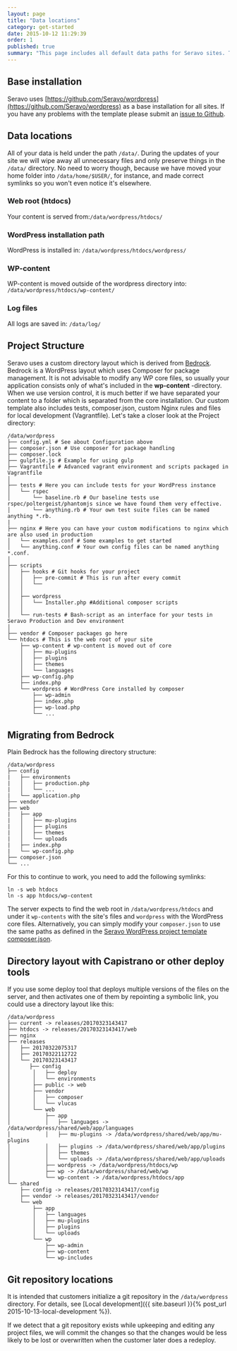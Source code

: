 ```yaml
---
layout: page
title: "Data locations"
category: get-started
date: 2015-10-12 11:29:39
order: 1
published: true
summary: "This page includes all default data paths for Seravo sites. This includes paths to log files and htdocs."
---
```


## Base installation

Seravo uses [https://github.com/Seravo/wordpress](https://github.com/Seravo/wordpress) as a base installation for all sites. If you have any problems with the template please submit an [issue to Github](https://github.com/Seravo/wordpress/issues).

## Data locations

All of your data is held under the path ```/data/```. During the updates of your site we will wipe away all unnecessary files and only preserve things in the ```/data/``` directory. No need to worry though, because we have moved your home folder into ```/data/home/$USER/```, for instance, and made correct symlinks so you won't even notice it's elsewhere.

### Web root (htdocs)
Your content is served from:```/data/wordpress/htdocs/```

### WordPress installation path

WordPress is installed in: ```/data/wordpress/htdocs/wordpress/```

### WP-content

WP-content is moved outside of the wordpress directory into: ```/data/wordpress/htdocs/wp-content/```

### Log files

All logs are saved in: ```/data/log/```

## Project Structure

Seravo uses a custom directory layout which is derived from [Bedrock](https://github.com/roots/bedrock). Bedrock is a WordPress layout which uses Composer for package management. It is not advisable to modify any WP core files, so usually your application consists only of what's included in the **wp-content** -directory. When we use version control, it is much better if we have separated your content to a folder which is separated from the core installation. Our custom template also includes tests, composer.json, custom Nginx rules and files for local development (Vagrantfile). Let's take a closer look at the Project directory:

```
/data/wordpress
├── config.yml # See about Configuration above
├── composer.json # Use composer for package handling
├── composer.lock
├── gulpfile.js # Example for using gulp
├── Vagrantfile # Advanced vagrant environment and scripts packaged in Vagrantfile
│
├── tests # Here you can include tests for your WordPress instance
│   └── rspec
│       └── baseline.rb # Our baseline tests use rspec/poltergeist/phantomjs since we have found them very effective.
│       └── anything.rb # Your own test suite files can be named anything *.rb.
|
├── nginx # Here you can have your custom modifications to nginx which are also used in production
│   └── examples.conf # Some examples to get started
│   └── anything.conf # Your own config files can be named anything *.conf.
│
├── scripts
│   ├── hooks # Git hooks for your project
│   │   ├── pre-commit # This is run after every commit
│   │   └──
│   │
│   ├── wordpress
│   │   └── Installer.php #Additional composer scripts
│   │
│   └── run-tests # Bash-script as an interface for your tests in Seravo Production and Dev environment
│
├── vendor # Composer packages go here
└── htdocs # This is the web root of your site
    ├── wp-content # wp-content is moved out of core
    │   ├── mu-plugins
    │   ├── plugins
    │   ├── themes
    │   └── languages
    ├── wp-config.php
    ├── index.php
    └── wordpress # WordPress Core installed by composer
        ├── wp-admin
        ├── index.php
        ├── wp-load.php
        └── ...
```

## Migrating from Bedrock

Plain Bedrock has the following directory structure:

```
/data/wordpress
├── config
|   ├── environments
|   │   ├── production.php
|   │   └── ...
|   └── application.php
├── vendor
├── web
|   ├── app
|   │   ├── mu-plugins
|   │   ├── plugins
|   │   ├── themes
|   │   └── uploads
|   ├── index.php
|   └── wp-config.php
├── composer.json
└── ...
```

For this to continue to work, you need to add the following symlinks:

```
ln -s web htdocs
ln -s app htdocs/wp-content
```

The server expects to find the web root in `/data/wordpress/htdocs` and under it `wp-contents` with the site's files and `wordpress` with the WordPress core files. Alternatively, you can simply modify your `composer.json` to use the same paths as defined in the [Seravo WordPress project template composer.json](https://github.com/Seravo/wordpress/blob/master/composer.json).

## Directory layout with Capistrano or other deploy tools

If you use some deploy tool that deploys multiple versions of the files on the server, and then activates one of them by repointing a symbolic link, you could use a directory layout like this:

```
/data/wordpress
├── current -> releases/20170323143417
├── htdocs -> releases/20170323143417/web
├── nginx
├── releases
│   ├── 20170322075317
│   ├── 20170322112722
│   └── 20170323143417
│      ├── config
│       │   ├── deploy
│       │   └── environments
│       ├── public -> web
│       ├── vendor
│       │   ├── composer
│       │   └── vlucas
│       └── web
│           ├── app
│           │   ├── languages -> /data/wordpress/shared/web/app/languages
│           │   ├── mu-plugins -> /data/wordpress/shared/web/app/mu-plugins
│           │   ├── plugins -> /data/wordpress/shared/web/app/plugins
│           │   ├── themes
│           │   └── uploads -> /data/wordpress/shared/web/app/uploads
│           ├── wordpress -> /data/wordpress/htdocs/wp
│           ├── wp -> /data/wordpress/shared/web/wp
│           └── wp-content -> /data/wordpress/htdocs/app
└── shared
    ├── config -> releases/20170323143417/config
    ├── vendor -> releases/20170323143417/vendor
    └── web
        ├── app
        │   ├── languages
        │   ├── mu-plugins
        │   ├── plugins
        │   └── uploads
        └── wp
            ├── wp-admin
            ├── wp-content
            └── wp-includes
```

## Git repository locations

It is intended that customers initialize a git repository in the `/data/wordpress` directory. For details, see [Local development]({{ site.baseurl }}{% post_url 2015-10-13-local-development %}).

If we detect that a git repository exists while upkeeping and editing any project files, we will commit the changes so that the changes would be less likely to be lost or overwritten when the customer later does a redeploy.

